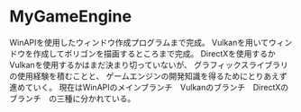 # MyGameEngine
WinAPIを使用したウィンドウ作成プログラムまで完成。
Vulkanを用いてウィンドウを作成してポリゴンを描画するところまで完成。
DirectXを使用するかVulkanを使用するかはまだ決まり切っていないが、
グラフィックスライブラリの使用経験を積むことと、
ゲームエンジンの開発知識を得るためにとりあえず進めていく。
現在はWinAPIのメインブランチ　Vulkanのブランチ　DirectXのブランチ　の三種に分かれている。
